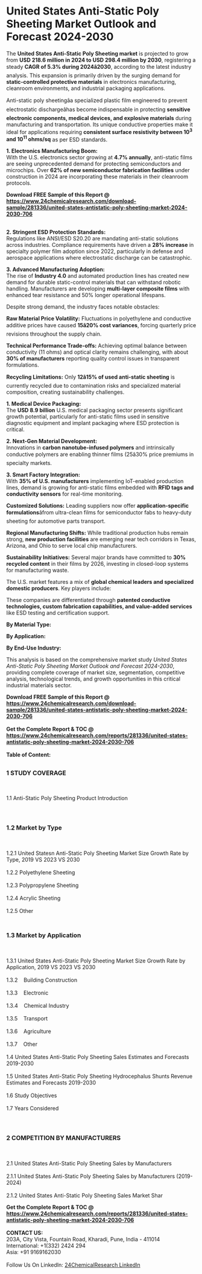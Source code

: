 <h1>United States Anti-Static Poly Sheeting Market Outlook and Forecast 2024-2030</h1><p>The <strong>United States Anti-Static Poly Sheeting market</strong> is projected to grow from <strong>USD 218.6 million in 2024 to USD 298.4 million by 2030</strong>, registering a steady <strong>CAGR of 5.3% during 2024â2030</strong>, according to the latest industry analysis. This expansion is primarily driven by the surging demand for <strong>static-controlled protective materials</strong> in electronics manufacturing, cleanroom environments, and industrial packaging applications.</p><p>Anti-static poly sheetingâa specialized plastic film engineered to prevent electrostatic dischargeâhas become indispensable in protecting <strong>sensitive electronic components, medical devices, and explosive materials</strong> during manufacturing and transportation. Its unique conductive properties make it ideal for applications requiring <strong>consistent surface resistivity between 10<sup>3</sup> and 10<sup>11</sup> ohms/sq</strong> as per ESD standards.</p><p><strong>1. Electronics Manufacturing Boom:</strong><br>
With the U.S. electronics sector growing at <strong>4.7% annually</strong>, anti-static films are seeing unprecedented demand for protecting semiconductors and microchips. Over <strong>62% of new semiconductor fabrication facilities</strong> under construction in 2024 are incorporating these materials in their cleanroom protocols.</p><div><b>Download FREE Sample of this Report @ 
            <a href="https://www.24chemicalresearch.com/download-sample/281336/united-states-antistatic-poly-sheeting-market-2024-2030-706">
            https://www.24chemicalresearch.com/download-sample/281336/united-states-antistatic-poly-sheeting-market-2024-2030-706</a></b></div><br><p><strong>2. Stringent ESD Protection Standards:</strong><br>
Regulations like ANSI/ESD S20.20 are mandating anti-static solutions across industries. Compliance requirements have driven a <strong>28% increase</strong> in specialty polymer film adoption since 2022, particularly in defense and aerospace applications where electrostatic discharge can be catastrophic.</p><p><strong>3. Advanced Manufacturing Adoption:</strong><br>
The rise of <strong>Industry 4.0</strong> and automated production lines has created new demand for durable static-control materials that can withstand robotic handling. Manufacturers are developing <strong>multi-layer composite films</strong> with enhanced tear resistance and 50% longer operational lifespans.</p><p>Despite strong demand, the industry faces notable obstacles:</p><p><strong>Raw Material Price Volatility:</strong> Fluctuations in polyethylene and conductive additive prices have caused <strong>15â20% cost variances</strong>, forcing quarterly price revisions throughout the supply chain.</p><p><strong>Technical Performance Trade-offs:</strong> Achieving optimal balance between conductivity (11 ohms) and optical clarity remains challenging, with about <strong>30% of manufacturers</strong> reporting quality control issues in transparent formulations.</p><p><strong>Recycling Limitations:</strong> Only <strong>12â15% of used anti-static sheeting</strong> is currently recycled due to contamination risks and specialized material composition, creating sustainability challenges.</p><p><strong>1. Medical Device Packaging:</strong><br>
The <strong>USD 8.9 billion</strong> U.S. medical packaging sector presents significant growth potential, particularly for anti-static films used in sensitive diagnostic equipment and implant packaging where ESD protection is critical.</p><p><strong>2. Next-Gen Material Development:</strong><br>
Innovations in <strong>carbon nanotube-infused polymers</strong> and intrinsically conductive polymers are enabling thinner films (25â30% price premiums in specialty markets.</p><p><strong>3. Smart Factory Integration:</strong><br>
With <strong>35% of U.S. manufacturers</strong> implementing IoT-enabled production lines, demand is growing for anti-static films embedded with <strong>RFID tags and conductivity sensors</strong> for real-time monitoring.</p><p><strong>Customized Solutions:</strong> Leading suppliers now offer <strong>application-specific formulations</strong>âfrom ultra-clean films for semiconductor fabs to heavy-duty sheeting for automotive parts transport.</p><p><strong>Regional Manufacturing Shifts:</strong> While traditional production hubs remain strong, <strong>new production facilities</strong> are emerging near tech corridors in Texas, Arizona, and Ohio to serve local chip manufacturers.</p><p><strong>Sustainability Initiatives:</strong> Several major brands have committed to <strong>30% recycled content</strong> in their films by 2026, investing in closed-loop systems for manufacturing waste.</p><p>The U.S. market features a mix of <strong>global chemical leaders and specialized domestic producers</strong>. Key players include:</p><p>These companies are differentiated through <strong>patented conductive technologies, custom fabrication capabilities, and value-added services</strong> like ESD testing and certification support.</p><p><strong>By Material Type:</strong></p><p><strong>By Application:</strong></p><p><strong>By End-Use Industry:</strong></p><p>This analysis is based on the comprehensive market study <em>United States Anti-Static Poly Sheeting Market Outlook and Forecast 2024-2030</em>, providing complete coverage of market size, segmentation, competitive analysis, technological trends, and growth opportunities in this critical industrial materials sector.</p><div><b>Download FREE Sample of this Report @ 
            <a href="https://www.24chemicalresearch.com/download-sample/281336/united-states-antistatic-poly-sheeting-market-2024-2030-706">
            https://www.24chemicalresearch.com/download-sample/281336/united-states-antistatic-poly-sheeting-market-2024-2030-706</a></b></div><br><div><b>Get the Complete Report & TOC @ 
            <a href="https://www.24chemicalresearch.com/reports/281336/united-states-antistatic-poly-sheeting-market-2024-2030-706">
            https://www.24chemicalresearch.com/reports/281336/united-states-antistatic-poly-sheeting-market-2024-2030-706</a></b></div><br>
            <b>Table of Content:</b><p><h2><span style="font-size:16px"><strong>1 STUDY COVERAGE</strong></span></h2><br />
<p>1.1 Anti-Static Poly Sheeting Product Introduction</p><br />
<h2><span style="font-size:16px"><strong>1.2 Market by Type</strong></span></h2><br />
<p>1.2.1 United Statesn Anti-Static Poly Sheeting Market Size Growth Rate by Type, 2019 VS 2023 VS 2030<br /><br />
1.2.2 Polyethylene Sheeting&nbsp;&nbsp; &nbsp;<br /><br />
1.2.3 Polypropylene Sheeting<br /><br />
1.2.4 Acrylic Sheeting<br /><br />
1.2.5 Other<br /><br />
<h2><span style="font-size:16px"><strong>1.3 Market by Application</strong></span></h2><br />
<p>1.3.1 United States Anti-Static Poly Sheeting Market Size Growth Rate by Application, 2019 VS 2023 VS 2030<br /><br />
1.3.2&nbsp;&nbsp; &nbsp;Building Construction<br /><br />
1.3.3&nbsp;&nbsp; &nbsp;Electronic<br /><br />
1.3.4&nbsp;&nbsp; &nbsp;Chemical Industry<br /><br />
1.3.5&nbsp;&nbsp; &nbsp;Transport<br /><br />
1.3.6&nbsp;&nbsp; &nbsp;Agriculture<br /><br />
1.3.7&nbsp;&nbsp; &nbsp;Other<br /><br />
1.4 United States Anti-Static Poly Sheeting Sales Estimates and Forecasts 2019-2030<br /><br />
1.5 United States Anti-Static Poly Sheeting Hydrocephalus Shunts Revenue Estimates and Forecasts 2019-2030<br /><br />
1.6 Study Objectives<br /><br />
1.7 Years Considered</p><br />
<h2><span style="font-size:16px"><strong>2 COMPETITION BY MANUFACTURERS</strong></span></h2><br />
<p>2.1 United States Anti-Static Poly Sheeting Sales by Manufacturers<br /><br />
2.1.1 United States Anti-Static Poly Sheeting Sales by Manufacturers (2019-2024)<br /><br />
2.1.2 United States Anti-Static Poly Sheeting Sales Market Shar</p><div><b>Get the Complete Report & TOC @ 
            <a href="https://www.24chemicalresearch.com/reports/281336/united-states-antistatic-poly-sheeting-market-2024-2030-706">
            https://www.24chemicalresearch.com/reports/281336/united-states-antistatic-poly-sheeting-market-2024-2030-706</a></b></div><br><b>CONTACT US:</b><br>
            203A, City Vista, Fountain Road, Kharadi, Pune, India - 411014<br>
            International: +1(332) 2424 294<br>
            Asia: +91 9169162030 <br><br>
            Follow Us On LinkedIn: <a href="https://www.linkedin.com/company/24chemicalresearch/">24ChemicalResearch LinkedIn</a>